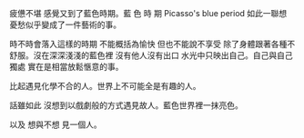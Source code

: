 疲憊不堪 感覺又到了藍色時期。藍 色 時 期 Picasso's blue period 如此一聯想 憂愁似乎變成了一件藝術的事。

時不時會落入這樣的時期 不能概括為愉快 但也不能說不享受 除了身體跟著各種不舒服。沒在深深淺淺的藍色裡 沒有他人沒有出口 水光中只映出自己。自己與自己獨處 實在是相當放鬆愜意的事。

比起遇見化學不合的人。世界上不可能全是有趣的人。

話雖如此 沒想到以戲劇般的方式遇見故人。藍色世界裡一抹亮色。

以及 想與不想 見一個人。
